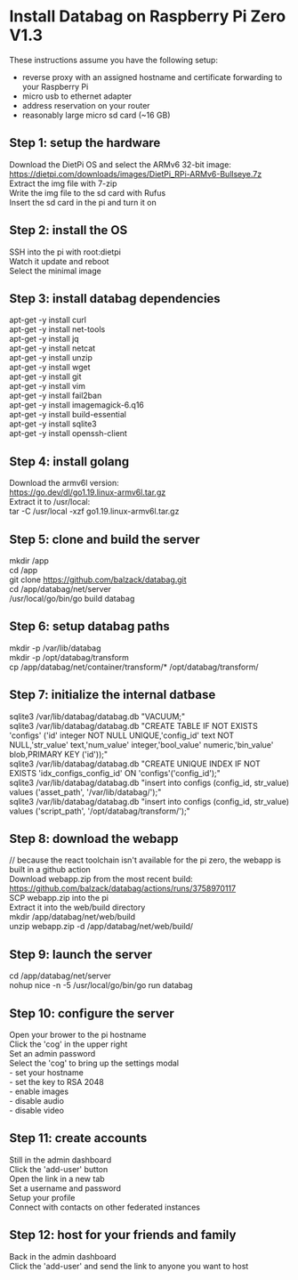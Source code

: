 # Install Databag on Raspberry Pi Zero V1.3

These instructions assume you have the following setup:
  - reverse proxy with an assigned hostname and certificate forwarding to your Raspberry Pi
  - micro usb to ethernet adapter
  - address reservation on your router
  - reasonably large micro sd card (~16 GB)

## Step 1: setup the hardware
  Download the DietPi OS and select the ARMv6 32-bit image:<br/>
    https://dietpi.com/downloads/images/DietPi_RPi-ARMv6-Bullseye.7z<br/>
  Extract the img file with 7-zip<br/>
  Write the img file to the sd card with Rufus<br/>
  Insert the sd card in the pi and turn it on<br/>

## Step 2: install the OS
  SSH into the pi with root:dietpi<br/>
  Watch it update and reboot<br/>
  Select the minimal image<br/>

## Step 3: install databag dependencies
  apt-get -y install curl<br/>
  apt-get -y install net-tools<br/>
  apt-get -y install jq<br/>
  apt-get -y install netcat<br/>
  apt-get -y install unzip<br/>
  apt-get -y install wget<br/>
  apt-get -y install git<br/>
  apt-get -y install vim<br/>
  apt-get -y install fail2ban<br/>
  apt-get -y install imagemagick-6.q16<br/>
  apt-get -y install build-essential<br/>
  apt-get -y install sqlite3<br/>
  apt-get -y install openssh-client<br/>

## Step 4: install golang
  Download the armv6l version:<br/>
    https://go.dev/dl/go1.19.linux-armv6l.tar.gz<br/>
  Extract it to /usr/local:<br/>
    tar -C /usr/local -xzf go1.19.linux-armv6l.tar.gz<br/>

## Step 5: clone and build the server
  mkdir /app<br/>
  cd /app<br/>
  git clone https://github.com/balzack/databag.git<br/>
  cd /app/databag/net/server<br/>
  /usr/local/go/bin/go build databag<br/>
  
## Step 6: setup databag paths
  mkdir -p /var/lib/databag<br/>
  mkdir -p /opt/databag/transform<br/>
  cp /app/databag/net/container/transform/* /opt/databag/transform/<br/>

## Step 7: initialize the internal datbase
  sqlite3 /var/lib/databag/databag.db "VACUUM;"<br/>
  sqlite3 /var/lib/databag/databag.db "CREATE TABLE IF NOT EXISTS 'configs' ('id' integer NOT NULL UNIQUE,'config_id' text NOT NULL,'str_value' text,'num_value' integer,'bool_value' numeric,'bin_value' blob,PRIMARY KEY ('id'));"<br/>
  sqlite3 /var/lib/databag/databag.db "CREATE UNIQUE INDEX IF NOT EXISTS 'idx_configs_config_id' ON 'configs'('config_id');"<br/>
  sqlite3 /var/lib/databag/databag.db "insert into configs (config_id, str_value) values ('asset_path', '/var/lib/databag/');"<br/>
  sqlite3 /var/lib/databag/databag.db "insert into configs (config_id, str_value) values ('script_path', '/opt/databag/transform/');"<br/>

## Step 8: download the webapp
  // because the react toolchain isn't available for the pi zero, the webapp is built in a github action<br/>
  Download webapp.zip from the most recent build:<br/>
    https://github.com/balzack/databag/actions/runs/3758970117<br/>
  SCP webapp.zip into the pi<br/>
  Extract it into the web/build directory<br/>
    mkdir /app/databag/net/web/build<br/>
    unzip webapp.zip -d /app/databag/net/web/build/<br/>

## Step 9: launch the server
  cd /app/databag/net/server<br/>
  nohup nice -n -5 /usr/local/go/bin/go run databag<br/>

## Step 10: configure the server
  Open your brower to the pi hostname<br/>
  Click the 'cog' in the upper right<br/>
  Set an admin password<br/>
  Select the 'cog' to bring up the settings modal<br/>
    - set your hostname<br/>
    - set the key to RSA 2048<br/>
    - enable images<br/>
    - disable audio<br/>
    - disable video<br/>

## Step 11: create accounts
  Still in the admin dashboard<br/>
  Click the 'add-user' button<br/>
  Open the link in a new tab<br/>
  Set a username and password<br/>
  Setup your profile<br/>
  Connect with contacts on other federated instances<br/>

## Step 12: host for your friends and family
  Back in the admin dashboard<br/>
  Click the 'add-user' and send the link to anyone you want to host<br/>


